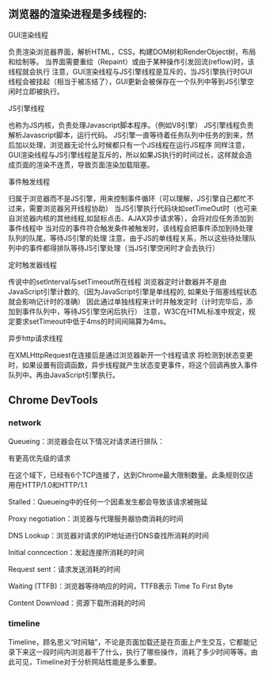 ## 浏览器的渲染进程是多线程的:

GUI渲染线程

负责渲染浏览器界面，解析HTML，CSS，构建DOM树和RenderObject树，布局和绘制等。
当界面需要重绘（Repaint）或由于某种操作引发回流(reflow)时，该线程就会执行
注意，GUI渲染线程与JS引擎线程是互斥的，当JS引擎执行时GUI线程会被挂起（相当于被冻结了），GUI更新会被保存在一个队列中等到JS引擎空闲时立即被执行。

JS引擎线程

也称为JS内核，负责处理Javascript脚本程序。（例如V8引擎）
JS引擎线程负责解析Javascript脚本，运行代码。
JS引擎一直等待着任务队列中任务的到来，然后加以处理，浏览器无论什么时候都只有一个JS线程在运行JS程序
同样注意，GUI渲染线程与JS引擎线程是互斥的，所以如果JS执行的时间过长，这样就会造成页面的渲染不连贯，导致页面渲染加载阻塞。

事件触发线程

归属于浏览器而不是JS引擎，用来控制事件循环（可以理解，JS引擎自己都忙不过来，需要浏览器另开线程协助）
当JS引擎执行代码块如setTimeOut时（也可来自浏览器内核的其他线程,如鼠标点击、AJAX异步请求等），会将对应任务添加到事件线程中
当对应的事件符合触发条件被触发时，该线程会把事件添加到待处理队列的队尾，等待JS引擎的处理
注意，由于JS的单线程关系，所以这些待处理队列中的事件都得排队等待JS引擎处理（当JS引擎空闲时才会去执行）

定时触发器线程

传说中的setInterval与setTimeout所在线程
浏览器定时计数器并不是由JavaScript引擎计数的,（因为JavaScript引擎是单线程的, 如果处于阻塞线程状态就会影响记计时的准确）
因此通过单独线程来计时并触发定时（计时完毕后，添加到事件队列中，等待JS引擎空闲后执行）
注意，W3C在HTML标准中规定，规定要求setTimeout中低于4ms的时间间隔算为4ms。

异步http请求线程

在XMLHttpRequest在连接后是通过浏览器新开一个线程请求
将检测到状态变更时，如果设置有回调函数，异步线程就产生状态变更事件，将这个回调再放入事件队列中。再由JavaScript引擎执行。

## Chrome DevTools

### network

Queueing：浏览器会在以下情况对请求进行排队：

有更高优先级的请求

在这个域下，已经有6个TCP连接了，达到Chrome最大限制数量。此条规则仅适用在HTTP/1.0和HTTP/1.1

Stalled：Queueing中的任何一个因素发生都会导致该请求被拖延

Proxy negotiation：浏览器与代理服务器协商消耗的时间

DNS Lookup：浏览器对请求的IP地址进行DNS查找所消耗的时间

Initial conncection：发起连接所消耗的时间

Request sent：请求发送消耗的时间

Waiting (TTFB)：浏览器等待响应的时间，TTFB表示 Time To First Byte

Content Download：资源下载所消耗的时间

### timeline

Timeline，顾名思义“时间轴”，不论是页面加载还是在页面上产生交互，它都能记录下来这一段时间内浏览器干了什么，执行了哪些操作，消耗了多少时间等等。由此可见，Timeline对于分析网站性能是多么重要。
